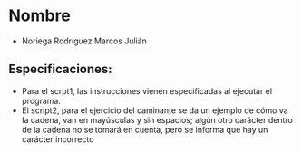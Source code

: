 # Nombre

- Noriega Rodríguez Marcos Julián

## Especificaciones:
- Para el scrpt1, las instrucciones vienen especificadas al ejecutar el programa.
- El script2, para el ejercicio del caminante se da un ejemplo de cómo va la cadena, van en mayúsculas y sin espacios; algún otro carácter dentro de la cadena no se tomará en cuenta, pero se informa que hay un carácter incorrecto
